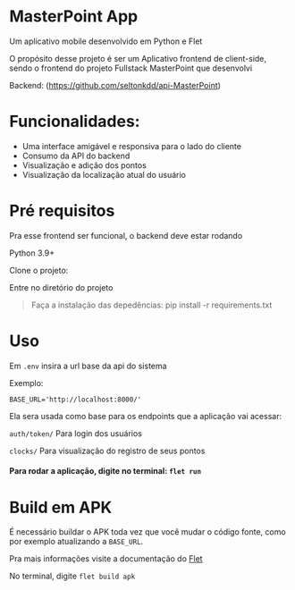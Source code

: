 # MasterPoint App

Um aplicativo mobile desenvolvido em Python e Flet

O propósito desse projeto é ser um Aplicativo frontend de client-side, sendo o frontend do projeto Fullstack MasterPoint que desenvolvi

Backend: (https://github.com/seltonkdd/api-MasterPoint)

# Funcionalidades:

- Uma interface amigável e responsiva para o lado do cliente
- Consumo da API do backend
- Visualização e adição dos pontos
- Visualização da localização atual do usuário

# Pré requisitos

Pra esse frontend ser funcional, o backend deve estar rodando

Python 3.9+

Clone o projeto: 

Entre no diretório do projeto

> Faça a instalação das depedências: 
    pip install -r requirements.txt

# Uso

Em `.env` insira a url base da api do sistema

Exemplo:

    BASE_URL='http://localhost:8000/'

Ela sera usada como base para os endpoints que a aplicação vai acessar:

`auth/token/`
Para login dos usuários

`clocks/`
Para visualização do registro de seus pontos

#### Para rodar a aplicação, digite no terminal: `flet run`

# Build em APK

É necessário buildar o APK toda vez que você mudar o código fonte, como por exemplo atualizando a `BASE_URL`.

Pra mais informações visite a documentação do [Flet](https://flet.dev/docs/publish)

No terminal, digite `flet build apk`
